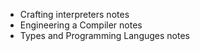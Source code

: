 - Crafting interpreters notes
- Engineering a Compiler notes
- Types and Programming Languges notes
